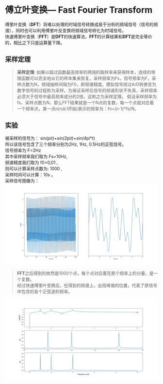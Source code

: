 # 傅立叶变换— Fast Fourier Transform 

傅里叶变换（**DFT**）将难以处理的时域信号转换成易于分析的频域信号（信号的频谱），同时也可以利用傅里叶反变换将频域信号转化为时域信号。  
快速傅里叶变换（**FFT**）是**DFT**的快速算法，**FFT**的计算结果和**DFT**是完全等价的，相比之下只是运算量下降。
## 采样定理
>   **采样定理**: 如果以超过函数最高频率的两倍的取样率来获得样本，连续的带限函数可以完全地从它的样本集来恢复。采样频率为Fs，信号频率为F，采样点数为N，频域抽样间隔为F0，即频谱精度。模拟信号经过A/D转换变为数字信号的过程称为采样。为保证采样后信号的频谱形状不失真，采样频率必须大于信号中最高频率成分的2倍，这称之为采样定理。 假设采样频率为fs，采样点数为N，那么FFT结果就是一个N点的复数，每一个点就对应着一个频率点，某一点n(n从1开始)表示的频率为：fn=(n-1)*fs/N。 
## 实验
被采样的信号为：    sin(pi*t)+sin(2*pi*t)+sin(4*pi*t)  
所以该信号包含了三个频率分别为2Hz, 1Hz, 0.5Hz的正弦信号。     
信号频率为 F=2Hz  
其中采样频率我们取为 Fs=10Hz,  
频谱精度我们取为 f0=0,01 ,  
则可以计算采样点数为: 1000 ,  
采样时间可以计算：10s 。    
采样信号图像为：
![Original Signal](https://github.com/UCanCallMeJia/FFT/blob/master/SinSignal.png)  


>**FFT**之后得到的依然是1000个点，每个点对应着在那个频率上的分量，是一个复数。  
经过快速傅里叶变换后，在得到的频谱上，出现峰值的位置，代表了原信号中包含的各个正弦波的频率。  

![after FFT](https://github.com/UCanCallMeJia/FFT/blob/master/FFT.png)
